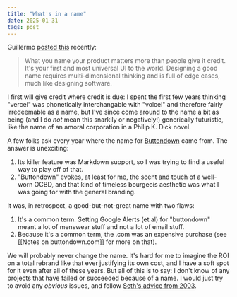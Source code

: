 ```yaml
---
title: "What's in a name"
date: 2025-01-31
tags: post
---
```


Guillermo [posted this](https://x.com/rauchg/status/1885006430727786868?s=12) recently:

> What you name your product matters more than people give it credit. It's your first and most universal UI to the world. Designing a good name requires multi-dimensional thinking and is full of edge cases, much like designing software.

I first will give credit where credit is due: I spent the first few years thinking "vercel" was phonetically interchangable with "volcel" and therefore fairly irredeemable as a name, but I've since come around to the name a bit as being (and I do _not_ mean this snarkily or negatively!) generically futuristic, like the name of an amoral corporation in a Philip K. Dick novel.

A few folks ask every year where the name for [Buttondown](https://buttondown.com) came from. The answer is unexciting:

1. Its killer feature was Markdown support, so I was trying to find a useful way to play off of that.
2. "Buttondown" evokes, at least for me, the scent and touch of a well-worn OCBD, and that kind of timeless bourgeois aesthetic was what I was going for with the general branding.

It was, in retrospect, a good-but-not-great name with two flaws:

1. It's a common term. Setting Google Alerts (et al) for "buttondown" meant a lot of menswear stuff and not a lot of email stuff.
2. Because it's a common term, the .com was an expensive purchase (see [[Notes on buttondown.com]] for more on that).

We will probably never change the name. It's hard for me to imagine the ROI on a total rebrand like that ever justifying its own cost, and I have a soft spot for it even after all of these years. But all of this is to say: I don't know of any projects that have failed or succeeded because of a name. I would just try to avoid any _obvious_ issues, and follow [Seth's advice from 2003](https://seths.blog/2003/06/naming_a_busine/).
